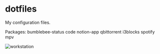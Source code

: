 # dotfiles
My configuration files.

Packages:
bumblebee-status
code
notion-app
qbittorrent
i3blocks
spotify
mpv

<img title="Workstation" alt="workstation" src="/dotfiles/workstation.png">